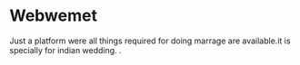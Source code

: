 # Webwemet
Just a platform were all things required for doing marrage are available.it is specially for indian wedding.
.
